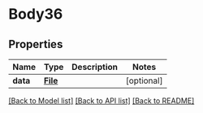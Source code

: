 # Body36

## Properties
Name | Type | Description | Notes
------------ | ------------- | ------------- | -------------
**data** | [**File**](File.md) |  | [optional] 

[[Back to Model list]](../README.md#documentation-for-models) [[Back to API list]](../README.md#documentation-for-api-endpoints) [[Back to README]](../README.md)

